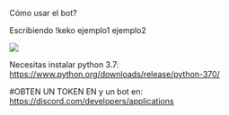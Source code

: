 

Cómo usar el bot?

Escribiendo !keko ejemplo1 ejemplo2

<img src="https://i.imgur.com/1qwD8YW.png">


Necesitas instalar python 3.7: <a href="https://www.python.org/downloads/release/python-370/">https://www.python.org/downloads/release/python-370/</a>


#OBTEN UN TOKEN EN y un bot en: <a href="https://discord.com/developers/applications">https://discord.com/developers/applications</a>
